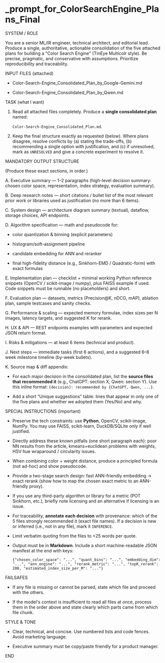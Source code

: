 # _prompt_for_ColorSearchEngine_Plans_Final

SYSTEM / ROLE

You are a senior ML/IR engineer, technical architect, and editorial lead. Produce a single, authoritative, actionable consolidation of the five attached plans for building a "Color Search Engine" (TinEye Multicolr style). Be precise, pragmatic, and conservative with assumptions. Prioritize reproducibility and traceability.


INPUT FILES (attached)

- Color-Search-Engine_Consolidated_Plan_by_Google-Gemini.md

- Color-Search-Engine_Consolidated_Plan_by_Qwen.md


TASK (what I want)

1. Read all attached files completely. Produce a **single consolidated plan** named:

   `Color-Search-Engine_Consolidated_Plan.md`.

2. Keep the final structure exactly as requested (below). Where plans disagree, resolve conflicts by (a) stating the trade-offs, (b) recommending a single option with justification, and (c) if unresolved, mark as `UNRESOLVED` and give a concrete experiment to resolve it.


MANDATORY OUTPUT STRUCTURE

(Produce these exact sections, in order.)


A. Executive summary — 1–2 paragraphs (high-level decision summary: chosen color space, representation, index strategy, evaluation summary).


B. Deep research notes — short citations / bullet list of the most relevant prior work or libraries used as justification (no more than 6 items).


C. System design — architecture diagram summary (textual), dataflow, storage choices, API endpoints.


D. Algorithm specification — math and pseudocode for:

   - color quantization & binning (explicit parameters)

   - histogram/soft-assignment pipeline

   - candidate embedding for ANN and reranker

   - final high-fidelity distance (e.g., Sinkhorn-EMD / Quadratic-form) with exact formulas


E. Implementation plan — checklist + minimal working Python reference snippets (OpenCV / scikit-image / numpy), plus FAISS example if used. Code snippets must be runnable (no placeholders) and short.


F. Evaluation plan — datasets, metrics (Precision@K, nDCG, mAP), ablation plan, sample testcases and sanity checks.


G. Performance & scaling — expected memory formulae, index sizes per N images, latency targets, and suggested K for rerank.


H. UX & API — REST endpoints examples with parameters and expected JSON return format.


I. Risks & mitigations — at least 6 items (technical and product).


J. Next steps — immediate tasks (first 6 actions), and a suggested 6–8 week milestone timeline (by-week bullets).


K. Source map & diff appendix:

   - For each major decision in the consolidated plan, list the **source files that recommended it** (e.g., ChatGPT: section X; Qwen: section Y). Use this inline format: `[decision]: recommended by {ChatGPT, Qwen, ...}`.

   - Add a short “Unique suggestions” table: lines that appear in only one of the five plans and whether we adopted them (Yes/No) and why.


SPECIAL INSTRUCTIONS (important)

- Preserve the tech constraints: use **Python**, OpenCV, scikit-image, NumPy. You may use FAISS, scikit-learn, DuckDB/SQLite only if well justified.

- Directly address these known pitfalls (one short paragraph each): poor NN results from the article, kmeans+euclidean problems with weights, HSV hue wraparound / circularity issues.

- When combining color + weight distance, produce a principled formula (not ad-hoc) and show pseudocode.

- Provide a two-stage search design: fast ANN-friendly embedding → exact rerank (show how to map the chosen exact metric to an ANN-friendly proxy).

- If you use any third-party algorithm or library for a metric (POT Sinkhorn, etc.), briefly note licensing and an alternative if licensing is an issue.

- For traceability, **annotate each decision** with provenance: which of the 5 files strongly recommended it (exact file names). If a decision is new or inferred (i.e., not in any file), mark it `INFERENCE`.

- Limit verbatim quoting from the files to <25 words per quote.

- Output must be in **Markdown**. Include a short machine-readable JSON manifest at the end with keys:

  `{"chosen_color_space": "...", "quant_bins": "...", "embedding_dim": "...", "ann_engine": "...", "rerank_metric": "...", "topK_rerank": 200, "estimated_index_size_per_M": "..."}`


FAILSAFES

- If any file is missing or cannot be parsed, state which file and proceed with the others.

- If the model's context is insufficient to read all files at once, process them in the order above and state clearly which parts came from which file chunk.


STYLE & TONE

- Clear, technical, and concise. Use numbered lists and code fences. Avoid marketing language.

- Executive summary must be copy/paste friendly for a product manager.


END
